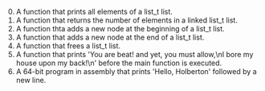 0. A function that prints all elements of a list_t list.
1. A function that returns the number of elements in a linked list_t list.
2. A function thta adds a new node at the beginning of a list_t list.
3. A function that adds a new node at the end of a list_t list.
4. A function that frees a list_t list.
5. A function that prints 'You are beat! and yet, you must allow,\nI bore my house upon my back!\n' before the main function is executed.
6. A 64-bit program in assembly that prints 'Hello, Holberton' followed by a new line.
